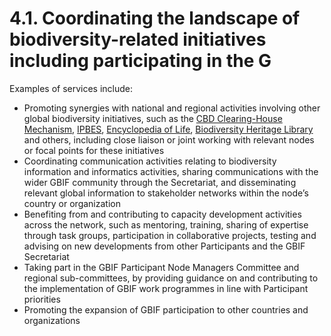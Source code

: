 # 4.1. Coordinating the landscape of biodiversity-related initiatives including participating in the G

Examples of services include: 

* Promoting synergies with national and regional activities involving other global biodiversity initiatives, such as the [CBD Clearing-House Mechanism](http://www.cbd.int/chm/default.shtml), [IPBES](https://www.ipbes.net), [Encyclopedia of Life](https://eol.org), [Biodiversity Heritage Library](https://www.biodiversitylibrary.org) and others, including close liaison or joint working with relevant nodes or focal points for these initiatives
* Coordinating communication activities relating to biodiversity information and informatics activities, sharing communications with the wider GBIF community through the Secretariat, and disseminating relevant global information to stakeholder networks within the node’s country or organization
* Benefiting from and contributing to capacity development activities across the network, such as mentoring, training, sharing of expertise through task groups, participation in collaborative projects, testing and advising on new developments from other Participants and the GBIF Secretariat
* Taking part in the GBIF Participant Node Managers Committee and regional sub-committees, by providing guidance on and contributing to the implementation of GBIF work programmes in line with Participant priorities
* Promoting the expansion of GBIF participation to other countries and organizations
